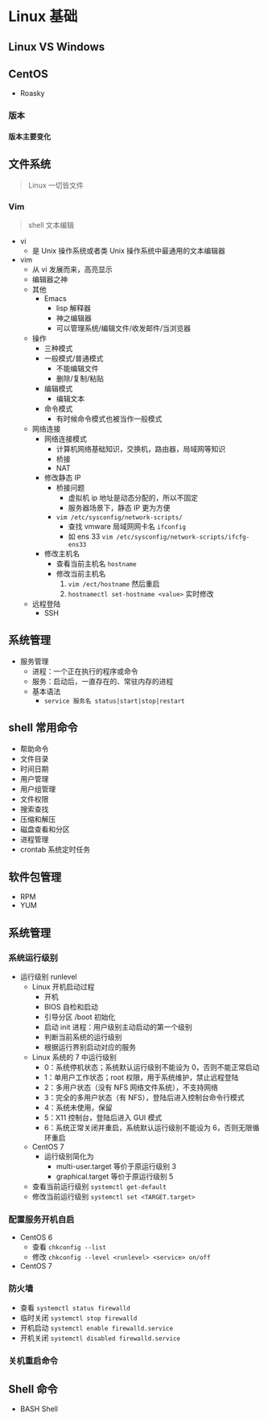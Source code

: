 # Linux 基础



## Linux VS Windows

## CentOS

- Roasky

### 版本

#### 版本主要变化

## 文件系统

> Linux 一切皆文件

### Vim

> shell 文本编辑

- vi
  - 是 Unix 操作系统或者类 Unix 操作系统中最通用的文本编辑器
- vim
  - 从 vi 发展而来，高亮显示
  - 编辑器之神
  - 其他
    - Emacs
      - lisp 解释器
      - 神之编辑器
      - 可以管理系统/编辑文件/收发邮件/当浏览器
  - 操作
    - 三种模式
    - 一般模式/普通模式
      - 不能编辑文件
      - 删除/复制/粘贴
    - 编辑模式
      - 编辑文本
    - 命令模式
      - 有时候命令模式也被当作一般模式
  - 网络连接
    - 网络连接模式
      - 计算机网络基础知识，交换机，路由器，局域网等知识
      - 桥接
      - NAT
    - 修改静态 IP
      - 桥接问题
        - 虚拟机 ip 地址是动态分配的，所以不固定
        - 服务器场景下，静态 IP 更为方便
      - `vim /etc/sysconfig/network-scripts/`
        - 查找 vmware 局域网网卡名 `ifconfig`
        - 如 ens 33 `vim /etc/sysconfig/network-scripts/ifcfg-ens33`
    - 修改主机名
      - 查看当前主机名 `hostname`
      - 修改当前主机名
        1. `vim /ect/hostname` 然后重启
        2. `hostnamectl set-hostname <value>` 实时修改
  - 远程登陆
    - SSH

## 系统管理

- 服务管理
  - 进程：一个正在执行的程序或命令
  - 服务：启动后，一直存在的、常驻内存的进程
  - 基本语法
    - `service 服务名 status|start|stop|restart`

## shell 常用命令

- 帮助命令
- 文件目录
- 时间日期
- 用户管理
- 用户组管理
- 文件权限
- 搜索查找
- 压缩和解压
- 磁盘查看和分区
- 进程管理
- crontab 系统定时任务

## 软件包管理

- RPM
- YUM

## 系统管理

### 系统运行级别

- 运行级别 runlevel
  - Linux 开机启动过程
    - 开机
    - BIOS 自检和启动
    - 引导分区 /boot 初始化
    - 启动 init 进程：用户级别主动启动的第一个级别
    - 判断当前系统的运行级别
    - 根据运行界别启动对应的服务
  - Linux 系统的 7 中运行级别
    - 0：系统停机状态；系统默认运行级别不能设为 0，否则不能正常启动
    - 1：单用户工作状态；root 权限，用于系统维护，禁止远程登陆
    - 2：多用户状态（没有 NFS 网络文件系统），不支持网络
    - 3：完全的多用户状态（有 NFS），登陆后进入控制台命令行模式
    - 4：系统未使用，保留
    - 5：X11 控制台，登陆后进入 GUI 模式
    - 6：系统正常关闭并重启，系统默认运行级别不能设为 6，否则无限循环重启
  - CentOS 7
    - 运行级别简化为
      - multi-user.target 等价于原运行级别 3
      - graphical.target 等价于原运行级别 5
  - 查看当前运行级别 `systemctl get-default`
  - 修改当前运行级别 `systemctl set <TARGET.target>`

### 配置服务开机自启

- CentOS 6
  - 查看 `chkconfig --list`
  - 修改 `chkconfig --level <runlevel> <service> on/off`
- CentOS 7

### 防火墙

- 查看 `systemctl status firewalld`
- 临时关闭 `systemctl stop firewalld`
- 开机启动 `systemctl enable firewalld.service`
- 开机关闭 `systemctl disabled firewalld.service`

### 关机重启命令

## Shell 命令

- BASH Shell
